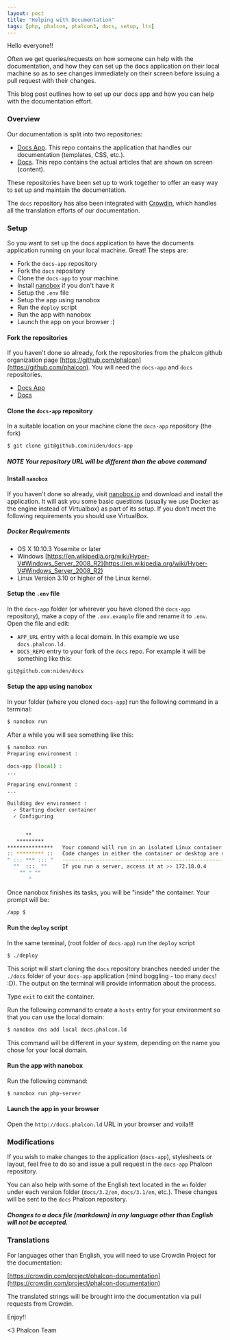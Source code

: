 ```yaml
---
layout: post
title: "Helping with Documentation"
tags: [php, phalcon, phalcon3, docs, setup, lts]
---
```


Hello everyone!!

Often we get queries/requests on how someone can help with the documentation, and how they can set up the docs application on their local machine so as to see changes immediately on their screen before issuing a pull request with their changes.

This blog post outlines how to set up our docs app and how you can help with the documentation effort. 
<!--more-->
### Overview
Our documentation is split into two repositories:
- [Docs App](https://github.com/phalcon/docs-app). This repo contains the application that handles our documentation (templates, CSS, etc.).
- [Docs](https://github.com/phalcon/docs). This repo contains the actual articles that are shown on screen (content).

These repositories have been set up to work together to offer an easy way to set up and maintain the documentation.

The `docs` repository has also been integrated with [Crowdin](https://crowdin.com), which handles all the translation efforts of our documentation.

### Setup
So you want to set up the docs application to have the documents application running on your local machine. Great! The steps are:

- Fork the `docs-app` repository 
- Fork the `docs` repository 
- Clone the `docs-app` to your machine.
- Install [nanobox](https://nanobox.io) if you don't have it
- Setup the `.env` file
- Setup the app using nanobox
- Run the `deploy` script
- Run the app with nanobox
- Launch the app on your browser :) 

#### Fork the repositories
If you haven't done so already, fork the repositories from the phalcon github organization page [https://github.com/phalcon](https://github.com/phalcon). You will need the `docs-app` and `docs` repositories.
- [Docs App](https://github.com/phalcon/docs-app)
- [Docs](https://github.com/phalcon/docs)

#### Clone the `docs-app` repository
In a suitable location on your machine clone the `docs-app` repository (the fork)

```bash
$ git clone git@github.com:niden/docs-app
```

<h5 class="alert alert-warning">
<strong>NOTE</strong> Your repository URL will be different than the above command
</h5>

#### Install `nanobox`
If you haven't done so already, visit [nanobox.io](https://nanobox.io) and download and install the application. It will ask you some basic questions (usually we use Docker as the engine instead of Virtualbox) as part of its setup. If you don't meet the following requirements you should use VirtualBox.
##### Docker Requirements
- OS X 10.10.3 Yosemite or later
- Windows [https://en.wikipedia.org/wiki/Hyper-V#Windows_Server_2008_R2](https://en.wikipedia.org/wiki/Hyper-V#Windows_Server_2008_R2)
- Linux Version 3.10 or higher of the Linux kernel.

#### Setup the `.env` file
In the `docs-app` folder (or wherever you have cloned the `docs-app` repository), make a copy of the `.env.example` file and rename it to `.env`. Open the file and edit:

- `APP_URL` entry with a local domain. In this example we use `docs.phalcon.ld`.
- `DOCS_REPO` entry to your fork of the `docs` repo. For example it will be something like this:

```bash
git@github.com:niden/docs
```

#### Setup the app using nanobox
In your folder (where you cloned `docs-app`) run the following command in a terminal:

```bash
$ nanobox run
```

After a while you will see something like this:

```bash
$ nanobox run
Preparing environment :

docs-app (local) :
...

Preparing environment :
...

Building dev environment :
  ✓ Starting docker container
  ✓ Configuring


      **
   *********
***************   Your command will run in an isolated Linux container
:: ********* ::   Code changes in either the container or desktop are mirrored
" ::: *** ::: "   ------------------------------------------------------------
  ""  :::  ""     If you run a server, access it at >> 172.18.0.4
    "" " ""
       "
```

Once nanobox finishes its tasks, you will be "inside" the container. Your prompt will be:

```bash
/app $
``` 

#### Run the `deploy` script
In the same terminal, (root folder of `docs-app`) run the `deploy` script

```bash
$ ./deploy
```

This script will start cloning the `docs` repository branches needed under the `./docs` folder of your `docs-app` application (mind boggling - too many `docs`! :D). The output on the terminal will provide information about the process.

Type `exit` to exit the container.

Run the following command to create a `hosts` entry for your environment so that you can use the local domain:

```bash
$ nanobox dns add local docs.phalcon.ld
```

This command will be different in your system, depending on the name you chose for your local domain.

#### Run the app with nanobox
Run the following command:

```bash
$ nanobox run php-server
```

#### Launch the app in your browser
Open the `http://docs.phalcon.ld` URL in your browser and voila!!!

### Modifications
If you wish to make changes to the application (`docs-app`), stylesheets or layout, feel free to do so and issue a pull request in the `docs-app` Phalcon repository.

You can also help with some of the English text located in the `en` folder under each version folder (`docs/3.2/en`, `docs/3.1/en`, etc.). These changes will be sent to the `docs` Phalcon repository.

<h5 class="alert alert-danger">
Changes to a docs file (markdown) in any language other than English will not be accepted.
</h5>

### Translations
For languages other than English, you will need to use Crowdin Project for the documentation:

[https://crowdin.com/project/phalcon-documentation](https://crowdin.com/project/phalcon-documentation)

The translated strings will be brought into the documentation via pull requests from Crowdin.

Enjoy!!


<3 Phalcon Team

